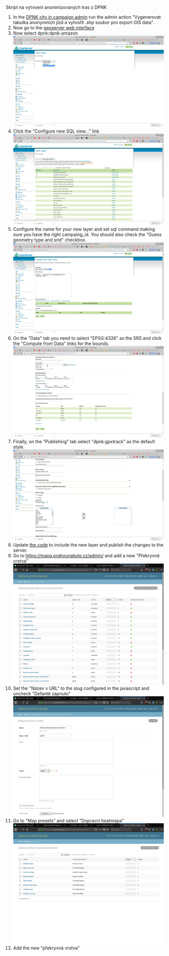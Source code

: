 
Skript na vytvoení anonimizovaných tras z DPNK

1. In the [DPNK city in campaign admin](https://dpnk.dopracenakole.cz/admin/dpnk/cityincampaign/) run the admin action "Vygenerovat tabulka anonymních jízd a vytvořit .shp soubor pro export GIS data".
2. Now go to the [geoserver web interface](https://geoserver1.prahounakole.cz/geoserver/web/)
3. Now select dpnk:dpnk-amazon
![](screenshots/screenshot_1.png)
4. Click the "Configure new SQL view..." link
![](screenshots/screenshot_2.png)
5. Configure the name for your new layer and set sql command making sure you have the right campaing_id. You should also check the "Guess geometry type and srid" checkbox.
![](screenshots/screenshot_3.png)
6. On the "Data" tab you need to select "EPSG:4326" as the SRS and click the "Compute from Data" links for the bounds.
![](screenshots/screenshot_4.png)
7. Finally, on the "Publishing" tab select "dpnk:gpxtrack" as the default style.
![](screenshots/screenshot_5.png)
8. Update [the code](https://github.com/auto-mat/prahounakole/blob/master/apps/cyklomapa/static/js/mapa.js) to include the new layer and publish the changes to the server.
9. Go to https://mapa.prahounakole.cz/admin/ and add a new "Překryvné vrstva"
![](screenshots/screenshot_6.png)
10. Set the "Název v URL" to the slug configured in the javascript and uncheck "Defantě zapnuto"
![](screenshots/screenshot_7.png)
11. Go to "Map presets" and select "Dopravní heatmapa"
![](screenshots/screenshot_8.png)
12. Add the new "překryvná vrstva"
